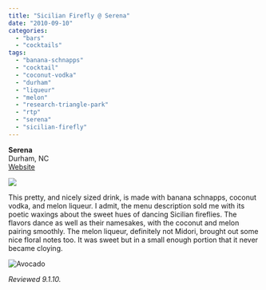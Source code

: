 ```yaml
---
title: "Sicilian Firefly @ Serena"
date: "2010-09-10"
categories: 
  - "bars"
  - "cocktails"
tags: 
  - "banana-schnapps"
  - "cocktail"
  - "coconut-vodka"
  - "durham"
  - "liqueur"
  - "melon"
  - "research-triangle-park"
  - "rtp"
  - "serena"
  - "sicilian-firefly"
---
```


**Serena**\
Durham, NC\
[Website](http://www.serena-rtp.com/)

![](https://thegourmez-wpmedia.s3.amazonaws.com/2024/07/sicilianfirefly.jpg)

This pretty, and nicely sized drink, is made with banana schnapps, coconut vodka, and melon liqueur. I admit, the menu description sold me with its poetic waxings about the sweet hues of dancing Sicilian fireflies. The flavors dance as well as their namesakes, with the coconut and melon pairing smoothly. The melon liqueur, definitely not Midori, brought out some nice floral notes too. It was sweet but in a small enough portion that it never became cloying.

![Avocado](http://s3.amazonaws.com/thegourmez-wpmedia/2009/02/rating_avocado1.gif)

_Reviewed 9.1.10._

